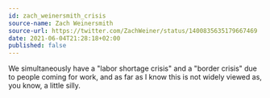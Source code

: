 ```yaml
---
id: zach_weinersmith_crisis
source-name: Zach Weinersmith
source-url: https://twitter.com/ZachWeiner/status/1400835635179667469
date: 2021-06-04T21:28:18+02:00
published: false
---
```


We simultaneously have a "labor shortage crisis" and a "border crisis" due to people coming for work, and as far as I know this is not widely viewed as, you know, a little silly.
